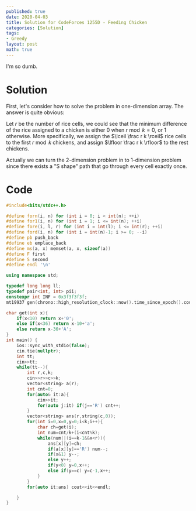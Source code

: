 ```yaml
---
published: true
date: 2020-04-03
title: Solution for CodeForces 1255D - Feeding Chicken
categories: [Solution]
tags:
- Greedy
layout: post
math: true
---
```

I'm so dumb.
<!--more-->

# Solution

First, let's consider how to solve the problem in one-dimension array. The answer is quite obvious:

Let $r$ be the number of rice cells, we could see that the minimum difference of the rice assigned to a chicken is either $0$ when $r\bmod k=0$, or $1$ otherwise. More specifically, we assign the $\lceil \frac r k \rceil$ rice cells to the first $r\bmod k$ chickens, and assign $\lfloor \frac r k \rfloor$ to the rest chickens.

Actually we can turn the 2-dimension problem in to 1-dimension problem since there exists a "S shape" path that go through every cell exactly once.

# Code

```cpp
#include<bits/stdc++.h>

#define forn(i, n) for (int i = 0; i < int(n); ++i)
#define for1(i, n) for (int i = 1; i <= int(n); ++i)
#define fore(i, l, r) for (int i = int(l); i <= int(r); ++i)
#define ford(i, n) for (int i = int(n)-1; i >= 0; --i)
#define pb push_back
#define eb emplace_back
#define ms(a, x) memset(a, x, sizeof(a))
#define F first
#define S second
#define endl '\n'

using namespace std;

typedef long long ll;
typedef pair<int, int> pii;
constexpr int INF = 0x3f3f3f3f;
mt19937 gen(chrono::high_resolution_clock::now().time_since_epoch().count());

char get(int x){
    if(x<10) return x+'0';
    else if(x<36) return x-10+'a';
    else return x-36+'A';
}
int main() {
    ios::sync_with_stdio(false);
    cin.tie(nullptr);
    int tt;
    cin>>tt;
    while(tt--){
        int r,c,k;
        cin>>r>>c>>k;
        vector<string> a(r);
        int cnt=0;
        for(auto& it:a){
            cin>>it;
            for(auto j:it) if(j=='R') cnt++;
        }
        vector<string> ans(r,string(c,0));
        for(int i=0,x=0,y=0;i<k;i++){
            char ch=get(i);
            int num=cnt/k+(i<cnt%k);
            while(num||(i==k-1&&x<r)){
                ans[x][y]=ch;
                if(a[x][y]=='R') num--;
                if(x&1) y--;
                else y++;
                if(y<0) y=0,x++;
                else if(y==c) y=c-1,x++;
            }
        }
        for(auto it:ans) cout<<it<<endl;

    }
}
```
